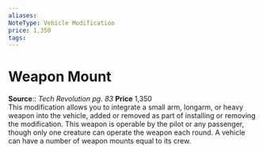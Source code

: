 ```yaml
---
aliases: 
NoteType: Vehicle Modification
price: 1,350
tags: 
---
```


# Weapon Mount

**Source**:: _Tech Revolution pg. 83_
**Price** 1,350  
This modification allows you to integrate a small arm, longarm, or heavy weapon into the vehicle, added or removed as part of installing or removing the modification. This weapon is operable by the pilot or any passenger, though only one creature can operate the weapon each round. A vehicle can have a number of weapon mounts equal to its crew.
